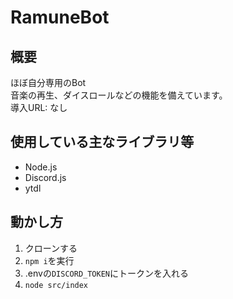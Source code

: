 # RamuneBot

## 概要

ほぼ自分専用のBot<br>
音楽の再生、ダイスロールなどの機能を備えています。<br>
導入URL: なし<br>

## 使用している主なライブラリ等

- Node.js
- Discord.js
- ytdl

## 動かし方

1. クローンする
1. `npm i`を実行
1. .envの`DISCORD_TOKEN`にトークンを入れる
1. `node src/index`
